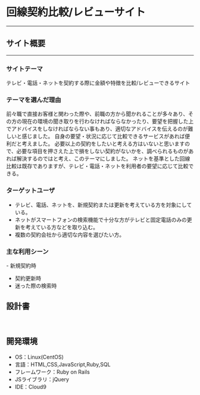 # ​回線契約比較/レビューサイト
---
## サイト概要
---
### サイトテーマ
​テレビ・電話・ネットを契約する際に金額や特徴を比較/レビューできるサイト
### テーマを選んだ理由
​前々職で直接お客様と関わった際や、前職の方から聞かれることが多々あり、その方の現在の環境の聞き取りを行わなければならなかったり、要望を把握した上でアドバイスをしなければならない事もあり、適切なアドバイスを伝えるのが難しいと感じました。
自身の要望・状況に応じて比較できるサービスがあれば便利だと考えました。
必要以上の契約をしたいと考える方はいないと思いますので、必要な項目を押さえた上で損をしない契約がないかを、調べられるものがあれば解決するのではと考え、このテーマにしました。
ネットを基準とした回線比較は既存でありますが、テレビ・電話・ネットを利用者の要望に応じて比較できる。
### ターゲットユーザ
- テレビ、電話、ネットを、​新規契約または更新を考えている方を対象にしている。
- ネットがスマートフォンの検索機能で十分な方がテレビと固定電話のみの更新を考えている方などを取り込む。
- 複数の契約会社から適切な内容を選びたい方。
### 主な利用シーン
​- 新規契約時
- 契約更新時
- 迷った際の検索時
## 設計書
<!--テーマを設定・提出する時点では不要です-->
​
## 開発環境
- OS：Linux(CentOS)
- 言語：HTML,CSS,JavaScript,Ruby,SQL
- フレームワーク：Ruby on Rails
- JSライブラリ：jQuery
- IDE：Cloud9
​
